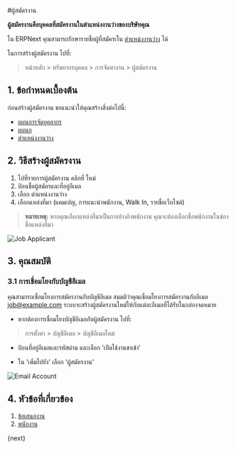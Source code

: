 <!-- add-breadcrumbs -->
#ผู้สมัครงาน

**ผู้สมัครงานคือบุคคลที่สมัครงานในตำแหน่งงานว่างของบริษัทคุณ**

ใน ERPNext คุณสามารถรักษารายชื่อผู้ที่สมัครเใน [ตำแหน่งงานว่าง](/docs/user/manual/th/human-resources/job-opening) ได้

ในการสร้างผู้สมัครงาน ไปที่:

> หน้าหลัก > ทรัพยากรบุคคล > การจัดหางาน > ผู้สมัครงาน


## 1. ข้อกำหนดเบื้องต้น

ก่อนสร้างผู้สมัครงาน ขอแนะนำให้คุณสร้างสิ่งต่อไปนี้:

* [แผนการจัดบุคลากร](/docs/user/manual/th/human-resources/staffing-plan)
* [แผนก](/docs/user/manual/th/human-resources/department)
* [ตำแหน่งงานว่าง](/docs/user/manual/th/human-resources/job-opening)

## 2. วิธีสร้างผู้สมัครงาน

1. ไปที่รายการผู้สมัครงาน คลิกที่ ใหม่
1. ป้อนชื่อผู้สมัครและที่อยู่อีเมล
1. เลือก ตำแหน่งงานว่าง
1. เลือกแหล่งที่มา (แคมเปญ, การแนะนำพนักงาน, Walk In, รายชื่อเว็บไซต์)

> **หมายเหตุ:** หากคุณเลือกแหล่งที่มาเป็นการอ้างอิงพนักงาน คุณจะต้องเลือกชื่อพนักงานในช่องชื่อแหล่งที่มา

<img class="screenshot" alt="Job Applicant" src="{{docs_base_url}}/assets/img/human-resources/job-applicant.png">

## 3. คุณสมบัติ

### 3.1 การเชื่อมโยงกับบัญชีอีเมล

คุณสามารถเชื่อมโยงการสมัครงานกับบัญชีอีเมล
สมมติว่าคุณเชื่อมโยงการสมัครงานกับอีเมล job@example.com ระบบจะสร้างผู้สมัครงานใหม่ให้กับแต่ละอีเมลที่ได้รับในกล่องจดหมาย

* หากต้องการเชื่อมโยงบัญชีอีเมลกับผู้สมัครงาน ไปที่:

> การตั้งค่า > บัญชีอีเมล > บัญชีอีเมลใหม่

* ป้อนที่อยู่อีเมลและรหัสผ่าน และเลือก 'เปิดใช้งานขาเข้า'

* ใน 'เพิ่มไปยัง' เลือก 'ผู้สมัครงาน'

<img class="screenshot" alt="Email Account" src="{{docs_base_url}}/assets/img/human-resources/email-account.png">

## 4. หัวข้อที่เกี่ยวข้อง

1. [ข้อเสนองาน](/docs/user/manual/th/human-resources/job-offer)
1. [พนักงาน](/docs/user/manual/th/human-resources/employee)

{next}
